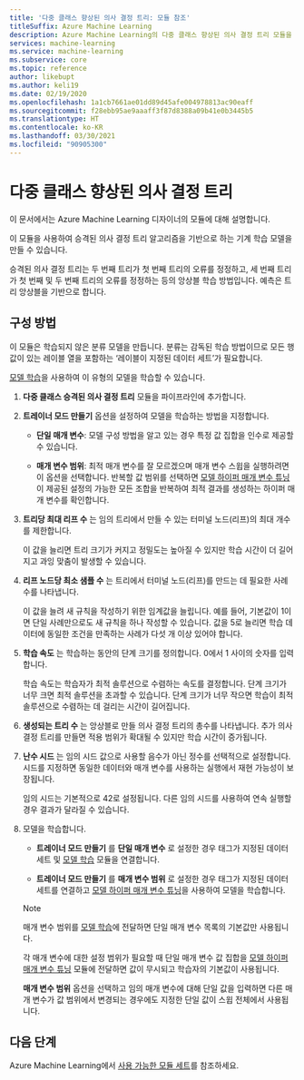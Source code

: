 ```yaml
---
title: '다중 클래스 향상된 의사 결정 트리: 모듈 참조'
titleSuffix: Azure Machine Learning
description: Azure Machine Learning의 다중 클래스 향상된 의사 결정 트리 모듈을 사용하여 레이블이 지정된 데이터로 분류자를 만드는 방법을 알아봅니다.
services: machine-learning
ms.service: machine-learning
ms.subservice: core
ms.topic: reference
author: likebupt
ms.author: keli19
ms.date: 02/19/2020
ms.openlocfilehash: 1a1cb7661ae01dd89d45afe004978813ac90eaff
ms.sourcegitcommit: f28ebb95ae9aaaff3f87d8388a09b41e0b3445b5
ms.translationtype: HT
ms.contentlocale: ko-KR
ms.lasthandoff: 03/30/2021
ms.locfileid: "90905300"
---
```

# <a name="multiclass-boosted-decision-tree"></a>다중 클래스 향상된 의사 결정 트리

이 문서에서는 Azure Machine Learning 디자이너의 모듈에 대해 설명합니다.

이 모듈을 사용하여 승격된 의사 결정 트리 알고리즘을 기반으로 하는 기계 학습 모델을 만들 수 있습니다.

승격된 의사 결정 트리는 두 번째 트리가 첫 번째 트리의 오류를 정정하고, 세 번째 트리가 첫 번째 및 두 번째 트리의 오류를 정정하는 등의 앙상블 학습 방법입니다. 예측은 트리 앙상블을 기반으로 합니다.

## <a name="how-to-configure"></a>구성 방법 

이 모듈은 학습되지 않은 분류 모델을 만듭니다. 분류는 감독된 학습 방법이므로 모든 행 값이 있는 레이블 열을 포함하는 ‘레이블이 지정된 데이터 세트’가 필요합니다.

[모델 학습](././train-model.md)을 사용하여 이 유형의 모델을 학습할 수 있습니다. 

1.  **다중 클래스 승격된 의사 결정 트리** 모듈을 파이프라인에 추가합니다.

1.  **트레이너 모드 만들기** 옵션을 설정하여 모델을 학습하는 방법을 지정합니다.

    + **단일 매개 변수**: 모델 구성 방법을 알고 있는 경우 특정 값 집합을 인수로 제공할 수 있습니다.
    
    + **매개 변수 범위**: 최적 매개 변수를 잘 모르겠으며 매개 변수 스윕을 실행하려면 이 옵션을 선택합니다. 반복할 값 범위를 선택하면 [모델 하이퍼 매개 변수 튜닝](tune-model-hyperparameters.md)이 제공된 설정의 가능한 모든 조합을 반복하여 최적 결과를 생성하는 하이퍼 매개 변수를 확인합니다.  

1. **트리당 최대 리프 수** 는 임의 트리에서 만들 수 있는 터미널 노드(리프)의 최대 개수를 제한합니다.
    
    이 값을 늘리면 트리 크기가 커지고 정밀도는 높아질 수 있지만 학습 시간이 더 길어지고 과잉 맞춤이 발생할 수 있습니다.
  
1. **리프 노드당 최소 샘플 수** 는 트리에서 터미널 노드(리프)를 만드는 데 필요한 사례 수를 나타냅니다.  

    이 값을 늘려 새 규칙을 작성하기 위한 임계값을 늘립니다. 예를 들어, 기본값이 1이면 단일 사례만으로도 새 규칙을 하나 작성할 수 있습니다. 값을 5로 늘리면 학습 데이터에 동일한 조건을 만족하는 사례가 다섯 개 이상 있어야 합니다.

1. **학습 속도** 는 학습하는 동안의 단계 크기를 정의합니다. 0에서 1 사이의 숫자를 입력합니다.

    학습 속도는 학습자가 최적 솔루션으로 수렴하는 속도를 결정합니다. 단계 크기가 너무 크면 최적 솔루션을 초과할 수 있습니다. 단계 크기가 너무 작으면 학습이 최적 솔루션으로 수렴하는 데 걸리는 시간이 길어집니다.

1. **생성되는 트리 수** 는 앙상블로 만들 의사 결정 트리의 총수를 나타냅니다. 추가 의사 결정 트리를 만들면 적용 범위가 확대될 수 있지만 학습 시간이 증가됩니다.

1. **난수 시드** 는 임의 시드 값으로 사용할 음수가 아닌 정수를 선택적으로 설정합니다. 시드를 지정하면 동일한 데이터와 매개 변수를 사용하는 실행에서 재현 가능성이 보장됩니다.  

    임의 시드는 기본적으로 42로 설정됩니다. 다른 임의 시드를 사용하여 연속 실행할 경우 결과가 달라질 수 있습니다.

1. 모델을 학습합니다.

    + **트레이너 모드 만들기** 를 **단일 매개 변수** 로 설정한 경우 태그가 지정된 데이터 세트 및 [모델 학습](train-model.md) 모듈을 연결합니다.  
  
    + **트레이너 모드 만들기** 를 **매개 변수 범위** 로 설정한 경우 태그가 지정된 데이터 세트를 연결하고 [모델 하이퍼 매개 변수 튜닝](tune-model-hyperparameters.md)을 사용하여 모델을 학습합니다.  
  
    > [!NOTE]
    > 
    > 매개 변수 범위를 [모델 학습](train-model.md)에 전달하면 단일 매개 변수 목록의 기본값만 사용됩니다.  
    > 
    > 각 매개 변수에 대한 설정 범위가 필요할 때 단일 매개 변수 값 집합을 [모델 하이퍼 매개 변수 튜닝](tune-model-hyperparameters.md) 모듈에 전달하면 값이 무시되고 학습자의 기본값이 사용됩니다.  
    > 
    > **매개 변수 범위** 옵션을 선택하고 임의 매개 변수에 대해 단일 값을 입력하면 다른 매개 변수가 값 범위에서 변경되는 경우에도 지정한 단일 값이 스윕 전체에서 사용됩니다.

## <a name="next-steps"></a>다음 단계

Azure Machine Learning에서 [사용 가능한 모듈 세트](module-reference.md)를 참조하세요. 
